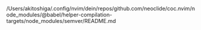 /Users/akitoshiga/.config/nvim/dein/repos/github.com/neoclide/coc.nvim/node_modules/@babel/helper-compilation-targets/node_modules/semver/README.md
